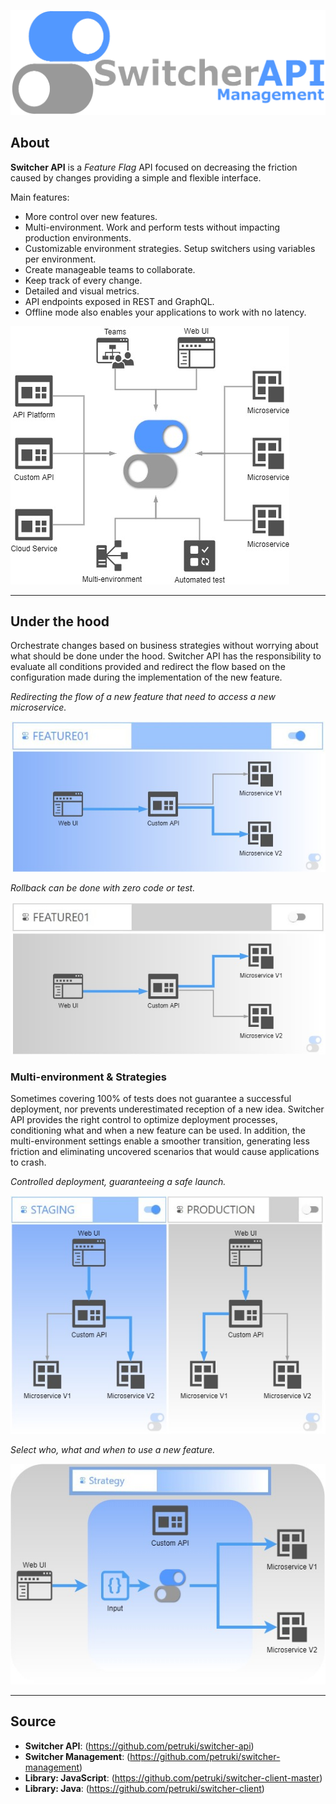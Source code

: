 <img src="https://raw.githubusercontent.com/petruki/switcherapi-assets/master/logo/switcherapi_management_grey.png" class="image-style center width-70" alt=""/><p>

## About  
**Switcher API** is a *Feature Flag* API focused on decreasing the friction caused by changes providing a simple and flexible interface.

Main features:
- More control over new features.
- Multi-environment. Work and perform tests without impacting production environments.
- Customizable environment strategies. Setup switchers using variables per environment.
- Create manageable teams to collaborate.
- Keep track of every change.
- Detailed and visual metrics.
- API endpoints exposed in REST and GraphQL.
- Offline mode also enables your applications to work with no latency.

<img src="https://raw.githubusercontent.com/petruki/switcherapi-assets/master/docs/SwitcherAPI_connectivity.jpg" class="image-style center" alt=""/>

* * *
 
## Under the hood
Orchestrate changes based on business strategies without worrying about what should be done under the hood. Switcher API has the responsibility to evaluate all conditions provided and redirect the flow based on the configuration made during the implementation of the new feature.

<span class="image-style center">*Redirecting the flow of a new feature that need to access a new microservice.*</span>

<img src="https://raw.githubusercontent.com/petruki/switcherapi-assets/master/docs/SwitcherAPI_management-TOGGLE_ON.jpg" class="image-style center" alt=""/><p>

<span class="image-style center">*Rollback can be done with zero code or test.*</span>

<img src="https://raw.githubusercontent.com/petruki/switcherapi-assets/master/docs/SwitcherAPI_management-TOGGLE_OFF.jpg" class="image-style center" alt=""/><p>

### Multi-environment & Strategies
Sometimes covering 100% of tests does not guarantee a successful deployment, nor prevents underestimated reception of a new idea. Switcher API provides the right control to optimize deployment processes, conditioning what and when a new feature can be used. In addition, the multi-environment settings enable a smoother transition, generating less friction and eliminating uncovered scenarios that would cause applications to crash.

<span class="image-style center">*Controlled deployment, guaranteeing a safe launch.*</span>

<img src="https://raw.githubusercontent.com/petruki/switcherapi-assets/master/docs/SwitcherAPI_management-ENVIRONMENT.jpg" class="image-style center" alt=""/><p>

<span class="image-style center">*Select who, what and when to use a new feature.*</span>

<img src="https://raw.githubusercontent.com/petruki/switcherapi-assets/master/docs/SwitcherAPI_management-STRATEGY.jpg" class="image-style center" alt=""/><p>

* * *

## Source
- **Switcher API**: (https://github.com/petruki/switcher-api)
- **Switcher Management**: (https://github.com/petruki/switcher-management)
- **Library: JavaScript**: (https://github.com/petruki/switcher-client-master)
- **Library: Java**: (https://github.com/petruki/switcher-client)